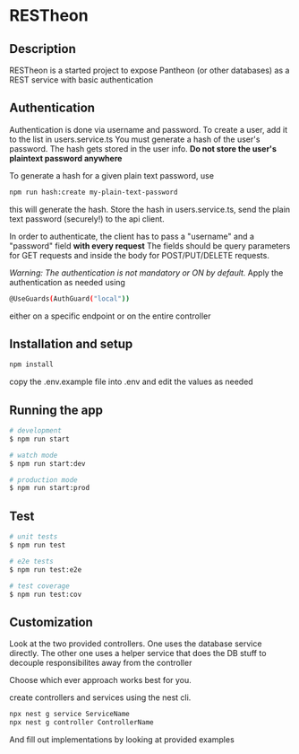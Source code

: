 # RESTheon

## Description

RESTheon is a started project to expose Pantheon (or other databases) as a REST service with basic authentication

## Authentication

Authentication is done via username and password.
To create a user, add it to the list in users.service.ts
You must generate a hash of the user's password. The hash gets stored in the user info.
**Do not store the user's plaintext password anywhere**

To generate a hash for a given plain text password, use

```bash
npm run hash:create my-plain-text-password
```

this will generate the hash. Store the hash in users.service.ts, send the plain text password (securely!) to the api client.

In order to authenticate, the client has to pass a "username" and a "password" field **with every request**
The fields should be query parameters for GET requests and inside the body for POST/PUT/DELETE requests.

_Warning: The authentication is not mandatory or ON by default._
Apply the authentication as needed using

```bash
@UseGuards(AuthGuard("local"))
```

either on a specific endpoint or on the entire controller

## Installation and setup

```bash
npm install
```

copy the .env.example file into .env and edit the values as needed

## Running the app

```bash
# development
$ npm run start

# watch mode
$ npm run start:dev

# production mode
$ npm run start:prod
```

## Test

```bash
# unit tests
$ npm run test

# e2e tests
$ npm run test:e2e

# test coverage
$ npm run test:cov
```

## Customization

Look at the two provided controllers. One uses the database service directly.
The other one uses a helper service that does the DB stuff to decouple responsibilites away from the controller

Choose which ever approach works best for you.

create controllers and services using the nest cli.

```bash
npx nest g service ServiceName
npx nest g controller ControllerName
```

And fill out implementations by looking at provided examples

